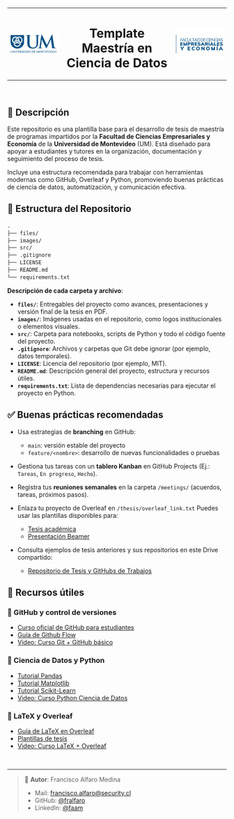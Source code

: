 <table width="100%">
  <tr>
    <td align="left" width="25%">
      <img src="./images/um.png" alt="UM" width="150">
    </td>
    <td align="center" width="50%">
      <h1>Template Maestría en Ciencia de Datos
</h1>
    </td>
    <td align="right" width="25%">
      <img src="./images/facultad.png" alt="Facultad" width="150">
    </td>
  </tr>
</table>

</br>




## 🧠 Descripción

Este repositorio es una plantilla base para el desarrollo de tesis de maestría de programas impartidos por la **Facultad de Ciencias Empresariales y Economía** de la **Universidad de Montevideo** (UM). Está diseñado para apoyar a estudiantes y tutores en la organización, documentación y seguimiento del proceso de tesis.

Incluye una estructura recomendada para trabajar con herramientas modernas como GitHub, Overleaf y Python, promoviendo buenas prácticas de ciencia de datos, automatización, y comunicación efectiva.





## 📁 Estructura del Repositorio

```txt
.
├── files/
├── images/
├── src/
├── .gitignore
├── LICENSE
├── README.md
└── requirements.txt
```

**Descripción de cada carpeta y archivo**:

* **`files/`**: Entregables del proyecto como avances, presentaciones y versión final de la tesis en PDF.
* **`images/`**: Imágenes usadas en el repositorio, como logos institucionales o elementos visuales.
* **`src/`**: Carpeta para notebooks, scripts de Python y todo el código fuente del proyecto.
* **`.gitignore`**: Archivos y carpetas que Git debe ignorar (por ejemplo, datos temporales).
* **`LICENSE`**: Licencia del repositorio (por ejemplo, MIT).
* **`README.md`**: Descripción general del proyecto, estructura y recursos útiles.
* **`requirements.txt`**: Lista de dependencias necesarias para ejecutar el proyecto en Python.



## ✅ Buenas prácticas recomendadas

* Usa estrategias de **branching** en GitHub:

  * `main`: versión estable del proyecto
  * `feature/<nombre>`: desarrollo de nuevas funcionalidades o pruebas

* Gestiona tus tareas con un **tablero Kanban** en GitHub Projects (Ej.: `Tareas`, `En progreso`, `Hecho`).

* Registra tus **reuniones semanales** en la carpeta `/meetings/` (acuerdos, tareas, próximos pasos).

* Enlaza tu proyecto de Overleaf en `/thesis/overleaf_link.txt`
  Puedes usar las plantillas disponibles para:

  * [Tesis académica](https://www.overleaf.com/gallery/tagged/thesis)
  * [Presentación Beamer](https://www.overleaf.com/latex/templates/beamer-presentation-template/wnvfjwgnxwsv)

* Consulta ejemplos de tesis anteriores y sus repositorios en este Drive compartido:
  * [Repositorio de Tesis y GitHubs de Trabajos](https://drive.google.com/drive/folders/1D4il1fMGqllWhCA9chJYCt25BLfoMgdA?usp=sharing)

## 🔗 Recursos útiles

### 🔧 GitHub y control de versiones

* [Curso oficial de GitHub para estudiantes](https://skills.github.com/)
* [Guía de Github Flow](https://docs.github.com/es/get-started/using-github/github-flow)
* [Video: Curso Git + GitHub básico ](https://www.youtube.com/watch?v=3GymExBkKjE)

### 🧠 Ciencia de Datos y Python

* [Tutorial Pandas](https://pandas.pydata.org/docs/getting_started/index.html)
* [Tutorial Matplotlib](https://matplotlib.org/stable/tutorials/introductory/pyplot.html)
* [Tutorial Scikit-Learn](https://scikit-learn.org/stable/getting_started.html)
* [Video: Curso Python Ciencia de Datos](https://www.youtube.com/watch?v=Axx9cQ4vtNw)

### 📄 LaTeX y Overleaf

* [Guía de LaTeX en Overleaf](https://www.overleaf.com/learn/latex/Learn_LaTeX_in_30_minutes)
* [Plantillas de tesis](https://www.overleaf.com/gallery/tagged/thesis)
* [Video: Curso LaTeX + Overleaf](https://www.youtube.com/watch?v=wGc125T8aIc)
<br>

---

> 👤 **Autor**: Francisco Alfaro Medina
> * Mail: [francisco.alfaro@security.cl](mailto:francisco.alfaro@security.cl)
> * GitHub: [@fralfaro](https://github.com/fralfaro)
> * LinkedIn: [@faam](https://www.linkedin.com/in/faam/)


